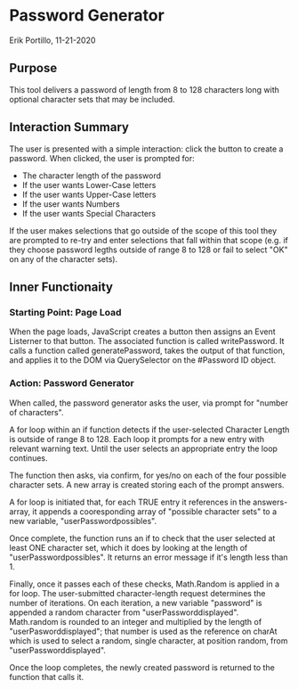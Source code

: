# Password Generator

Erik Portillo, 11-21-2020

## Purpose

This tool delivers a password of length from 8 to 128 characters long with optional character sets that may be included.

## Interaction Summary

The user is presented with a simple interaction: click the button to create a password. When clicked, the user is prompted for:
* The character length of the password
* If the user wants Lower-Case letters
* If the user wants Upper-Case letters
* If the user wants Numbers
* If the user wants Special Characters

If the user makes selections that go outside of the scope of this tool they are prompted to re-try and enter selections that fall within that scope (e.g. if they choose password legths outside of range 8 to 128 or fail to select "OK" on any of the character sets).

## Inner Functionaity

### Starting Point: Page Load
When the page loads, JavaScript creates a button then assigns an Event Listerner to that button. The associated function is called writePassword. It calls a function called generatePassword, takes the output of that function, and applies it to the DOM via QuerySelector on the #Password ID object.

### Action: Password Generator
When called, the password generator asks the user, via prompt for "number of characters".

A for loop within an if function detects if the user-selected Character Length is outside of range 8 to 128. Each loop it prompts for a new entry with relevant warning text. Until the user selects an appropriate entry the loop continues.

The function then asks, via confirm, for yes/no on each of the four possible character sets. A new array is created storing each of the prompt answers.

A for loop is initiated that, for each TRUE entry it references in the answers-array, it appends a cooresponding array of "possible character sets" to a new variable, "userPasswordpossibles". 

Once complete, the function runs an if to check that the user selected at least ONE character set, which it does by looking at the length of "userPasswordpossibles". It returns an error message if it's length less than 1.

Finally, once it passes each of these checks, Math.Random is applied in a for loop. The user-submitted character-length request determines the number of iterations. On each iteration, a new variable "password" is appended a random character from "userPassworddisplayed". Math.random is rounded to an integer and multiplied by the length of "userPasworddisplayed"; that number is used as the reference on charAt which is used to select a random, single character, at position random, from "userPassworddisplayed". 

Once the loop completes, the newly created password is returned to the function that calls it.
